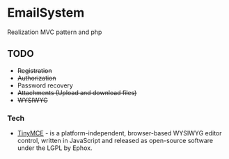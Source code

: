 ﻿# EmailSystem

Realization MVC pattern and php

## TODO
- ~~Registration~~
- ~~Authorization~~
- Password recovery
- ~~Attachments (Upload and download files)~~
- ~~WYSIWYG~~

### Tech
* [TinyMCE](https://www.tinymce.com/) - is a platform-independent, browser-based WYSIWYG editor control, written in JavaScript and released as open-source software under the LGPL by Ephox.

